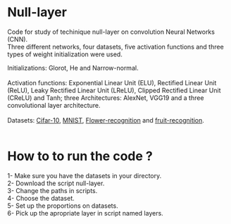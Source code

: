# Null-layer

Code for study of techinique null-layer on convolution Neural Networks (CNN).<br />
Three different networks, four datasets, five activation functions and three types of weight initialization were used.<br />

Initializations: Glorot, He and Narrow-normal. <br /><br />
Activation functions: Exponential Linear Unit (ELU), Rectified Linear Unit (ReLU), Leaky Rectified Linear Unit (LReLU), Clipped Rectified Linear Unit (CReLU) and Tanh; three Architectures: AlexNet, VGG19 and a three convolutional layer architecture. <br /> <br />
Datasets: [Cifar-10](https://www.cs.toronto.edu/~kriz/cifar.html), [MNIST](http://yann.lecun.com/exdb/mnist/), [Flower-recognition](https://www.kaggle.com/alxmamaev/flowers-recognition) and [fruit-recognition](https://www.kaggle.com/sshikamaru/fruit-recognition).<br /><br />


# How to to run the code ?

1- Make sure you have the datasets in your directory. <br />
2- Download the script null-layer.<br />
3- Change the paths in scripts.<br />
4- Choose the dataset.<br />
5- Set up the proportions on datasets.<br />
6- Pick up the apropriate layer in script named layers.<br />

